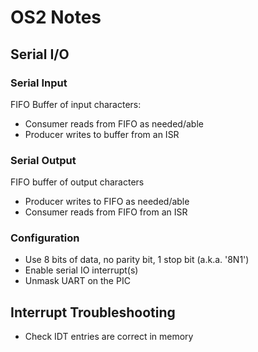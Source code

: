 # OS2 Notes

## Serial I/O

### Serial Input

FIFO Buffer of input characters:

- Consumer reads from FIFO as needed/able
- Producer writes to buffer from an ISR

### Serial Output

FIFO buffer of output characters

- Producer writes to FIFO as needed/able
- Consumer reads from FIFO from an ISR

### Configuration

- Use 8 bits of data, no parity bit, 1 stop bit (a.k.a. '8N1')
- Enable serial IO interrupt(s)
- Unmask UART on the PIC

## Interrupt Troubleshooting

- Check IDT entries are correct in memory